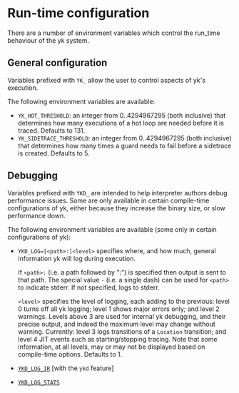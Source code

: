 # Run-time configuration

There are a number of environment variables which control the run_time
behaviour of the yk system.


## General configuration

Variables prefixed with `YK_` allow the user to control aspects of yk's execution.

The following environment variables are available:

* `YK_HOT_THRESHOLD`: an integer from 0..4294967295 (both inclusive) that
  determines how many executions of a hot loop are needed before it is traced.
  Defaults to 131.
* `YK_SIDETRACE_THRESHOLD`: an integer from 0..4294967295 (both inclusive) that
  determines how many times a guard needs to fail before a sidetrace is created.
  Defaults to 5.


## Debugging

Variables prefixed with `YKD_` are intended to help interpreter authors debug
performance issues. Some are only available in certain compile-time
configurations of yk, either because they increase the binary size, or slow
performance down.

The following environment variables are available (some only in certain configurations of yk):

* `YKD_LOG=[<path>:]<level>` specifies where, and how much, general information
  yk will log during execution.

  If `<path>:` (i.e. a path followed by ":") is specified then output is sent
  to that path. The special value `-` (i.e. a single dash) can be used for
  `<path>` to indicate stderr. If not specified, logs to stderr.

  `<level>` specifies the level of logging, each adding to the previous: level
  0 turns off all yk logging; level 1 shows major errors only; and level 2
  warnings. Levels above 3 are used for internal yk debugging, and their
  precise output, and indeed the maximum level may change without warning.
  Currently: level 3 logs transitions of a `Location` transition; and level 4
  JIT events such as starting/stopping tracing. Note that some information, at
  all levels, may or may not be displayed based on compile-time options.
  Defaults to 1.
* [`YKD_LOG_IR`](understanding_traces.html#ykd_log_ir) [with the `ykd` feature]
* [`YKD_LOG_STATS`](profiling.html#jit-statistics)
